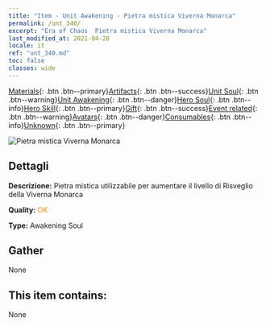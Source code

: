 ```yaml
---
title: "Item - Unit Awakening - Pietra mistica Viverna Monarca"
permalink: /unt_340/
excerpt: "Era of Chaos  Pietra mistica Viverna Monarca"
last_modified_at: 2021-04-28
locale: it
ref: "unt_340.md"
toc: false
classes: wide
---
```

 [Materials](/ItemsIT/){: .btn .btn--primary}[Artifacts](/ItemsIT/Artifacts/){: .btn .btn--success}[Unit Soul](/ItemsIT/UnitSoul/){: .btn .btn--warning}[Unit Awakening](/ItemsIT/UnitAwakening/){: .btn .btn--danger}[Hero Soul](/ItemsIT/HeroSoul/){: .btn .btn--info}[Hero Skill](/ItemsIT/HeroSkill/){: .btn .btn--primary}[Gift](/ItemsIT/Gift/){: .btn .btn--success}[Event related](/ItemsIT/Events/){: .btn .btn--warning}[Avatars](/ItemsIT/Avatars/){: .btn .btn--danger}[Consumables](/ItemsIT/Consumables/){: .btn .btn--info}[Unknown](/ItemsIT/Unknown/){: .btn .btn--primary}

 ![Pietra mistica Viverna Monarca](/images/u/tia_feilong.jpg)

## Dettagli
 **Descrizione:** Pietra mistica utilizzabile per aumentare il livello di Risveglio della Viverna Monarca

 **Quality:** <span style="color: #FF8C00">OK</span>

 **Type:** Awakening Soul

## Gather

  None

## This item contains:

  None

